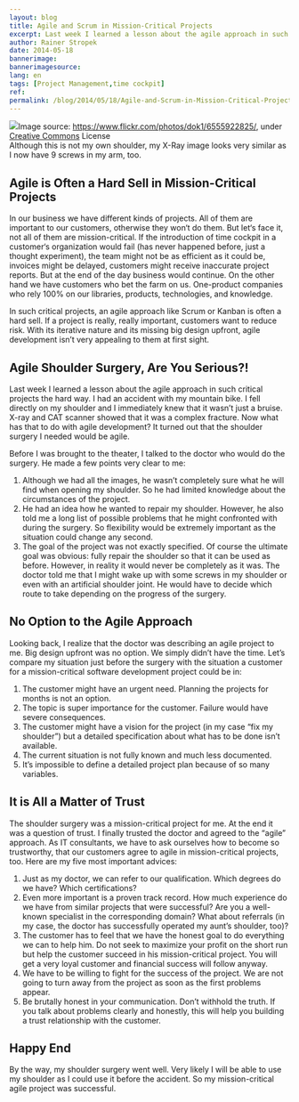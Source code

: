 ```yaml
---
layout: blog
title: Agile and Scrum in Mission-Critical Projects
excerpt: Last week I learned a lesson about the agile approach in such critical projects the hard way. I had an accident with my mountain bike. I fell directly on my shoulder and I immediately knew that it wasn’t just a bruise. X-ray and CAT scanner showed that it was a complex fracture. Now what has that to do with agile development? It turned out that the shoulder surgery I needed would be agile.
author: Rainer Stropek
date: 2014-05-18
bannerimage: 
bannerimagesource: 
lang: en
tags: [Project Management,time cockpit]
ref: 
permalink: /blog/2014/05/18/Agile-and-Scrum-in-Mission-Critical-Projects
---
```


<div class="imageCaption">
  <img src="{{site.baseurl}}/content/images/blog/2014/05/ShoulderXRay.jpg" />Image source: <a href="https://www.flickr.com/photos/dok1/6555922825/" target="_blank">https://www.flickr.com/photos/dok1/6555922825/</a>, under <a href="https://creativecommons.org/licenses/by/2.0/deed.de" target="_blank">Creative Commons</a> License
<br />
Although this is not my own shoulder, my X-Ray image looks very similar as I now have 9 screws in my arm, too.</div><h2>Agile is Often a Hard Sell in Mission-Critical Projects</h2><p>In our business we have different kinds of projects. All of them are important to our customers, otherwise they won‘t do them. But let‘s face it, not all of them are mission-critical. If the introduction of time cockpit in a customer‘s organization would fail (has never happened before, just a thought experiment), the team might not be as efficient as it could be, invoices might be delayed, customers might receive inaccurate project reports. But at the end of the day business would continue. On the other hand we have customers who bet the farm on us. One-product companies who rely 100% on our libraries, products, technologies, and knowledge.</p><p>In such critical projects, an agile approach like Scrum or Kanban is often a hard sell. If a project is really, really important, customers want to reduce risk. With its iterative nature and its missing big design upfront, agile development isn’t very appealing to them at first sight.</p><h2>Agile Shoulder Surgery, Are You Serious?!</h2><p>Last week I learned a lesson about the agile approach in such critical projects the hard way. I had an accident with my mountain bike. I fell directly on my shoulder and I immediately knew that it wasn’t just a bruise. X-ray and CAT scanner showed that it was a complex fracture. Now what has that to do with agile development? It turned out that the shoulder surgery I needed would be agile.</p><p>Before I was brought to the theater, I talked to the doctor who would do the surgery. He made a few points very clear to me:</p><ol>
  <li>Although we had all the images, he wasn’t completely sure what he will find when opening my shoulder. So he had limited knowledge about the circumstances of the project.</li>
  <li>He had an idea how he wanted to repair my shoulder. However, he also told me a long list of possible problems that he might confronted with during the surgery. So flexibility would be extremely important as the situation could change any second.</li>
  <li>The goal of the project was not exactly specified. Of course the ultimate goal was obvious: fully repair the shoulder so that it can be used as before. However, in reality it would never be completely as it was. The doctor told me that I might wake up with some screws in my shoulder or even with an artificial shoulder joint. He would have to decide which route to take depending on the progress of the surgery.</li>
</ol><h2>No Option to the Agile Approach</h2><p>Looking back, I realize that the doctor was describing an agile project to me. Big design upfront was no option. We simply didn’t have the time. Let’s compare my situation just before the surgery with the situation a customer for a mission-critical software development project could be in:</p><ol>
  <li>The customer might have an urgent need. Planning the projects for months is not an option.</li>
  <li>The topic is super importance for the customer. Failure would have severe consequences.</li>
  <li>The customer might have a vision for the project (in my case “fix my shoulder”) but a detailed specification about what has to be done isn’t available.</li>
  <li>The current situation is not fully known and much less documented.</li>
  <li>It’s impossible to define a detailed project plan because of so many variables.</li>
</ol><h2>It is All a Matter of Trust</h2><p>The shoulder surgery was a mission-critical project for me. At the end it was a question of trust. I finally trusted the doctor and agreed to the “agile” approach. As IT consultants, we have to ask ourselves how to become so trustworthy, that our customers agree to agile in mission-critical projects, too. Here are my five most important advices:</p><ol>
  <li>Just as my doctor, we can refer to our qualification. Which degrees do we have? Which certifications?</li>
  <li>Even more important is a proven track record. How much experience do we have from similar projects that were successful? Are you a well-known specialist in the corresponding domain? What about referrals (in my case, the doctor has successfully operated my aunt’s shoulder, too)?</li>
  <li>The customer has to feel that we have the honest goal to do everything we can to help him. Do not seek to maximize your profit on the short run but help the customer succeed in his mission-critical project. You will get a very loyal customer and financial success will follow anyway.</li>
  <li>We have to be willing to fight for the success of the project. We are not going to turn away from the project as soon as the first problems appear.</li>
  <li>Be brutally honest in your communication. Don’t withhold the truth. If you talk about problems clearly and honestly, this will help you building a trust relationship with the customer.</li>
</ol><h2>Happy End</h2><p>By the way, my shoulder surgery went well. Very likely I will be able to use my shoulder as I could use it before the accident. So my mission-critical agile project was successful.</p>